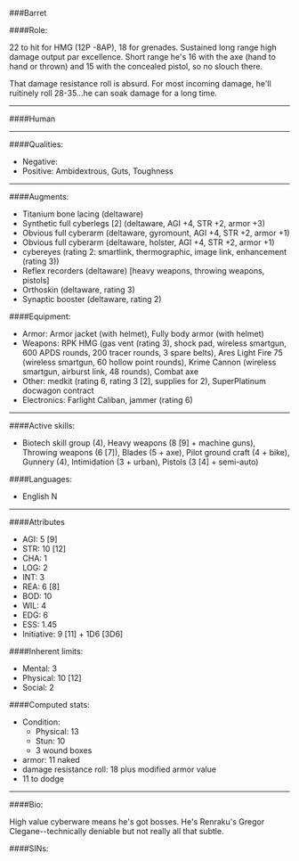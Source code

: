 ###Barret

####Role:

22 to hit for HMG (12P -8AP), 18 for grenades. Sustained long range high damage output par excellence. Short range he's 16 with the axe (hand to hand or thrown) and 15 with the concealed pistol, so no slouch there.

That damage resistance roll is absurd. For most incoming damage, he'll ruitinely roll 28-35...he can soak damage for a long time.

____
####Human

____
####Qualities:

- Negative: 
- Positive: Ambidextrous, Guts, Toughness

____
####Augments:

- Titanium bone lacing (deltaware)
- Synthetic full cyberlegs \[2\] (deltaware, AGI +4, STR +2, armor +3)
- Obvious full cyberarm (deltaware, gyromount, AGI +4, STR +2, armor +1)
- Obvious full cyberarm (deltaware, holster, AGI +4, STR +2, armor +1)
- cybereyes (rating 2: smartlink, thermographic, image link, enhancement (rating 3))
- Reflex recorders (deltaware) [heavy weapons, throwing weapons, pistols]
- Orthoskin (deltaware, rating 3)
- Synaptic booster (deltaware, rating 2)


####Equipment:

- Armor: Armor jacket (with helmet), Fully body armor (with helmet)
- Weapons: RPK HMG (gas vent (rating 3), shock pad, wireless smartgun, 600 APDS rounds, 200 tracer rounds, 3 spare belts), Ares Light Fire 75 (wireless smartgun, 60 hollow point rounds), Krime Cannon (wireless smartgun, airburst link, 48 rounds), Combat axe
- Other: medkit (rating 6, rating 3 [2], supplies for 2), SuperPlatinum docwagon contract
- Electronics: Farlight Caliban, jammer (rating 6)
____
####Active skills:

- Biotech skill group (4), Heavy weapons (8 [9] + machine guns), Throwing weapons (6 [7]), Blades (5 + axe), Pilot ground craft (4 + bike), Gunnery (4), Intimidation (3 + urban), Pistols (3 [4] + semi-auto)

####Languages:

- English N
____
####Attributes

- AGI: 5 [9]
- STR: 10 [12]
- CHA: 1
- LOG: 2
- INT: 3
- REA: 6 [8]
- BOD: 10
- WIL: 4
- EDG: 6
- ESS: 1.45
- Initiative: 9 [11] + 1D6 [3D6]

####Inherent limits:

- Mental: 3
- Physical: 10 [12]
- Social: 2

####Computed stats:

- Condition:
	- Physical: 13
	- Stun: 10
	- 3 wound boxes
- armor: 11 naked
- damage resistance roll: 18 plus modified armor value
- 11 to dodge

____
####Bio:

High value cyberware means he's got bosses. He's Renraku's Gregor Clegane--technically deniable but not really all that subtle. 

####SINs:
